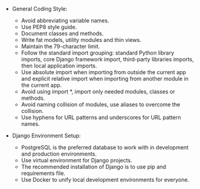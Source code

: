 * General Coding Style:
	* Avoid abbreviating variable names.
	* Use PEP8 style guide.
	* Document classes and methods.
	* Write fat models, utility modules and thin views.
	* Maintain the 79-character limit.
	* Follow the standard import grouping: standard Python library imports, core Django framework import, third-party libraries imports, then local application imports.
	* Use absolute import when importing from outside the current app and explicit relative import when importing from another module in the current app.
	* Avoid using import *, import only needed modules, classes or methods.
    * Avoid naming collision of modules, use aliases to overcome the collision.
    * Use hyphens for URL patterns and underscores for URL pattern names.

* Django Environment Setup:
   * PostgreSQL is the preferred database to work with in development and production environments.
   * Use virtual environment for Django projects.
   * The recommended installation of Django is to use pip and requirements file.
   * Use Docker to unify local development environments for everyone. 